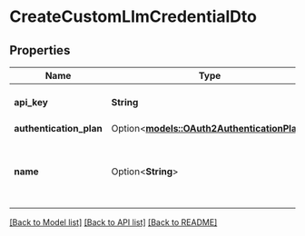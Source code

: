 # CreateCustomLlmCredentialDto

## Properties

Name | Type | Description | Notes
------------ | ------------- | ------------- | -------------
**api_key** | **String** | This is not returned in the API. | 
**authentication_plan** | Option<[**models::OAuth2AuthenticationPlan**](OAuth2AuthenticationPlan.md)> |  | [optional]
**name** | Option<**String**> | This is the name of credential. This is just for your reference. | [optional]

[[Back to Model list]](../README.md#documentation-for-models) [[Back to API list]](../README.md#documentation-for-api-endpoints) [[Back to README]](../README.md)


